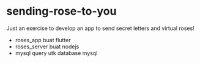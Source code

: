 # sending-rose-to-you
Just an exercise to develop an app to send secret letters and virtual roses!

- roses_app buat flutter
- roses_server buat nodejs
- mysql query utk database mysql
